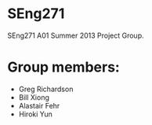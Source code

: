 SEng271
=======

SEng271 A01 Summer 2013 Project Group.

Group members:
=======
* Greg Richardson
* Bill Xiong
* Alastair Fehr
* Hiroki Yun

